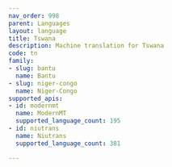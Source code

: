 ```yaml
---
nav_order: 998
parent: Languages
layout: language
title: Tswana
description: Machine translation for Tswana
code: tn
family:
- slug: bantu
  name: Bantu
- slug: niger-congo
  name: Niger-Congo
supported_apis:
- id: modernmt
  name: ModernMT
  supported_language_count: 195
- id: niutrans
  name: Niutrans
  supported_language_count: 381

---
```


